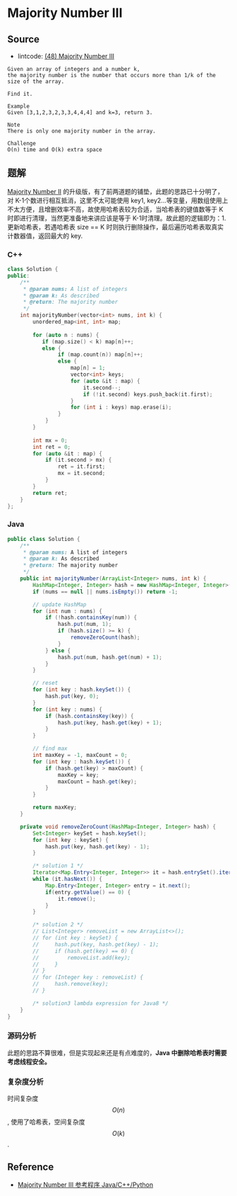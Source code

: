 # Majority Number III

## Source

- lintcode: [(48) Majority Number III](http://www.lintcode.com/en/problem/majority-number-iii/)

```
Given an array of integers and a number k,
the majority number is the number that occurs more than 1/k of the size of the array.

Find it.

Example
Given [3,1,2,3,2,3,3,4,4,4] and k=3, return 3.

Note
There is only one majority number in the array.

Challenge
O(n) time and O(k) extra space
```

## 题解

[Majority Number II](http://algorithm.yuanbin.me/zh-cn/math_and_bit_manipulation/majority_number_ii.html) 的升级版，有了前两道题的铺垫，此题的思路已十分明了，对 K-1个数进行相互抵消，这里不太可能使用 key1, key2...等变量，用数组使用上不太方便，且增删效率不高，故使用哈希表较为合适，当哈希表的键值数等于 K 时即进行清理，当然更准备地来讲应该是等于 K-1时清理。故此题的逻辑即为：1. 更新哈希表，若遇哈希表 size == K 时则执行删除操作，最后遍历哈希表取真实计数器值，返回最大的 key.

### C++
```c++
class Solution {
public:
    /**
     * @param nums: A list of integers
     * @param k: As described
     * @return: The majority number
     */
    int majorityNumber(vector<int> nums, int k) {
        unordered_map<int, int> map;
        
        for (auto n : nums) {
           if (map.size() < k) map[n]++;
           else {
                if (map.count(n)) map[n]++;
                else {
                    map[n] = 1;
                    vector<int> keys;
                    for (auto &it : map) {
                        it.second--;
                        if (!it.second) keys.push_back(it.first);
                    }
                    for (int i : keys) map.erase(i);
                }
            }   
        }
        
        int mx = 0;
        int ret = 0;
        for (auto &it : map) {
            if (it.second > mx) {
                ret = it.first;
                mx = it.second;
            }
        }
        return ret;
    }
};
```

### Java

```java
public class Solution {
    /**
     * @param nums: A list of integers
     * @param k: As described
     * @return: The majority number
     */
    public int majorityNumber(ArrayList<Integer> nums, int k) {
        HashMap<Integer, Integer> hash = new HashMap<Integer, Integer>();
        if (nums == null || nums.isEmpty()) return -1;

        // update HashMap
        for (int num : nums) {
            if (!hash.containsKey(num)) {
                hash.put(num, 1);
                if (hash.size() >= k) {
                    removeZeroCount(hash);
                }
            } else {
                hash.put(num, hash.get(num) + 1);
            }
        }

        // reset
        for (int key : hash.keySet()) {
            hash.put(key, 0);
        }
        for (int key : nums) {
            if (hash.containsKey(key)) {
                hash.put(key, hash.get(key) + 1);
            }
        }

        // find max
        int maxKey = -1, maxCount = 0;
        for (int key : hash.keySet()) {
            if (hash.get(key) > maxCount) {
                maxKey = key;
                maxCount = hash.get(key);
            }
        }

        return maxKey;
    }

    private void removeZeroCount(HashMap<Integer, Integer> hash) {
        Set<Integer> keySet = hash.keySet();
        for (int key : keySet) {
            hash.put(key, hash.get(key) - 1);
        }

        /* solution 1 */
        Iterator<Map.Entry<Integer, Integer>> it = hash.entrySet().iterator();
        while (it.hasNext()) {
            Map.Entry<Integer, Integer> entry = it.next();
            if(entry.getValue() == 0) {
                it.remove();
            }
        }

        /* solution 2 */
        // List<Integer> removeList = new ArrayList<>();
        // for (int key : keySet) {
        //     hash.put(key, hash.get(key) - 1);
        //     if (hash.get(key) == 0) {
        //         removeList.add(key);
        //     }
        // }
        // for (Integer key : removeList) {
        //     hash.remove(key);
        // }

        /* solution3 lambda expression for Java8 */
    }
}
```

### 源码分析

此题的思路不算很难，但是实现起来还是有点难度的，**Java 中删除哈希表时需要考虑线程安全。**

### 复杂度分析

时间复杂度 $$O(n)$$, 使用了哈希表，空间复杂度 $$O(k)$$.

## Reference

- [Majority Number III 参考程序 Java/C++/Python](http://www.jiuzhang.com/solutions/majority-number-iii/)
